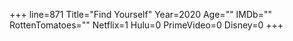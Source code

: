 +++
line=871
Title="Find Yourself"
Year=2020
Age=""
IMDb=""
RottenTomatoes=""
Netflix=1
Hulu=0
PrimeVideo=0
Disney=0
+++

